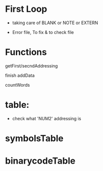 # First Loop

* taking care of BLANK or NOTE or EXTERN

* Error file, To fix & to check file


# Functions

getFirst/secndAddressing

finish addData

countWords



# table:

* check what 'NUM2' addressing is

# symbolsTable

# binarycodeTable
